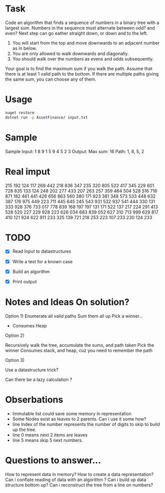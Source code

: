 # Task

Code an algorithm that finds a sequence of numbers in a binary tree with a largest sum.
Numbers in the sequence  must alternate between odd? and even?
Next step can go eather straight down, or down and to the left. 

1. You will start from the top and move downwards to an adjacent number as in below.
2. You are only allowed to walk downwards and diagonally.
3. You should walk over the numbers as evens and odds subsequently.

Your goal is to find the maximum sum if you walk the path. Assume that there is at least 1 valid path to
the bottom. If there are multiple paths giving the same sum, you can choose any of them.

# Usage 

``` sh
nuget restore
dotnet run -p AssetFinance/ input.txt
```


# Sample 

Sample Input:
1
8 9
1 5 9
4 5 2 3
Output:
Max sum: 16
Path: 1, 8, 5, 2

# Real imput 

215
192 124
117 269 442
218 836 347 235
320 805 522 417 345
229 601 728 835 133 124
248 202 277 433 207 263 257
359 464 504 528 516 716 871 182
461 441 426 656 863 560 380 171 923
381 348 573 533 448 632 387 176 975 449
223 711 445 645 245 543 931 532 937 541 444
330 131 333 928 376 733 017 778 839 168 197 197
131 171 522 137 217 224 291 413 528 520 227 229 928
223 626 034 683 839 052 627 310 713 999 629 817 410 121
924 622 911 233 325 139 721 218 253 223 107 233 230 124 233


# TODO

- [x] Read Input to datastructures
- [x] Write a test for a known case
- [x] Build an algorithm
- [x] Print output
  

# Notes and Ideas On solution?



Option 1)
Enumerate all valid paths
Sum them all up
Pick a winner...

- Consumes Heap

Option 2) 

Recursively walk the tree, 
accumulate the sums, and path taken 
Pick the winner
Consumes stack, and heap, cuz you need to remember the path

Option 3)

Use a datastructure trick?

Can there be a lazy calculation ?




# Obserbations 
- Immutable list could save some memory in representation
- Some Nodes exist as leaves to 2 parents. Can i use it some how?
- line Index of the number represents the number of digits to skip to build up the tree.
- line 0 means next 2 items are leaves
- line 5 means skip 5 next numbers. 


# Questions to answer...

How to represent data in memory?
How to create a data representation?
Can i conflate reading of data with an algorithm ?
Can i build up data structure bottom up?
Can i reconstruct the tree from a line on numbers?

